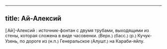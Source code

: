 
---
title: Ай-Алексий
---
⟦Ай⟧-Алексий
: источник-фонтан с двумя трубами, выходящими из стены, которая сложена в виде часовенки. ⦅Верх.⦆ ⦅басс.⦆ ⦅р.⦆ Кучук-Узень, по дороге из ⦅н.п.⦆ Генеральское ⦅Алушт.⦆ на Караби-яйлу.
